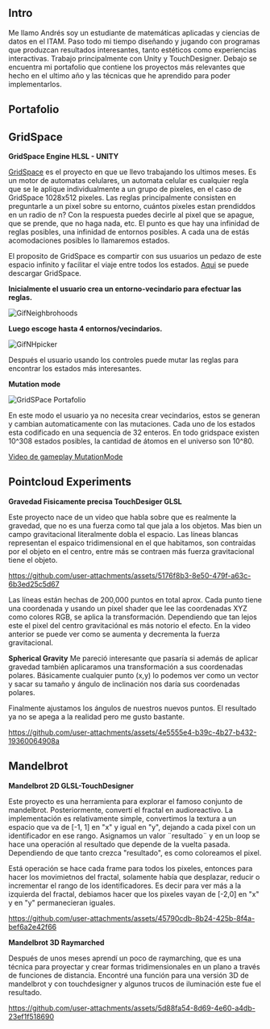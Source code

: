 ## Intro

Me llamo Andrés soy un estudiante de matemáticas aplicadas y ciencias de datos en el ITAM. Paso todo mi tiempo diseñando y jugando con programas que produzcan resultados interesantes, tanto estéticos como experiencias interactivas. Trabajo principalmente con Unity y TouchDesigner. Debajo se encuentra mi portafolio que contiene los proyectos más relevantes que hecho en el ultimo año y las técnicas que he aprendido para poder implementarlos.


## Portafolio 

## GridSpace 

**GridSpace Engine HLSL - UNITY** 

[GridSpace](https://github.com/andressev/GridSpacee) es el proyecto en que ue llevo trabajando los ultimos meses.  Es un motor de automatas celulares, un automata celular es cualquier regla que se le aplique individualmente a un grupo de pixeles, en el caso de GridSpace 1028x512 pixeles. Las reglas principalmente consisten en preguntarle a un pixel sobre su entorno, cuántos pixeles estan prendiddos en un radio de n? Con la respuesta puedes decirle al pixel que se apague, que se prende, que no haga nada, etc. El punto es que hay una infinidad de reglas posibles, una infinidad de entornos posibles. A cada una de estás acomodaciones posibles lo llamaremos estados. 

El proposito de GridSpace es compartir con sus usuarios un pedazo de este espacio infinito y facilitar el viaje entre todos los estados. [Aqui](https://github.com/andressev/GridSpacee) se puede descargar GridSpace. 

**Inicialmente el usuario crea un entorno-vecindario para efectuar las reglas.** 

![GifNeighbrohoods](https://github.com/user-attachments/assets/50d62360-fe90-4d12-9d1b-b9752f77f903)

**Luego escoge hasta 4 entornos/vecindarios.**

![GifNHpicker](https://github.com/user-attachments/assets/4b6dffc1-a23e-48b7-85d1-b621b58c3c62)

Después el usuario usando los controles puede mutar las reglas para encontrar los estados más interesantes.

**Mutation mode** 

![GridSPace Portafolio](https://github.com/user-attachments/assets/15eea6ea-17d4-42ae-805a-d90a68d3d044)


En este modo el usuario ya no necesita crear vecindarios, estos se generan y cambian automaticamente con las mutaciones. Cada uno de los estados esta codificado en una sequencia de 32 enteros. En todo gridspace existen 10^308 estados posibles, la cantidad de átomos en el universo son 10^80. 

[Video de gameplay MutationMode](https://www.youtube.com/watch?v=BqFUAaOdQgY)
  
## Pointcloud Experiments


**Gravedad Fisicamente precisa TouchDesiger GLSL**

Este proyecto nace de un video que habla sobre que es realmente la gravedad, que no es una fuerza como tal que jala a los objetos. Mas bien un campo gravitacional literalmente dobla el espacio. Las líneas blancas representan el espaico tridimensional en el que habitamos, son contraidas por el objeto en el centro, entre más se contraen más fuerza gravitacional tiene el objeto. 





https://github.com/user-attachments/assets/5176f8b3-8e50-479f-a63c-6b3ed25c5d67


Las líneas están hechas de 200,000 puntos en total aprox. Cada punto tiene una coordenada y usando un pixel shader que lee las coordenadas XYZ como colores RGB, se aplica la transformación. Dependiendo que tan lejos este el pixel del centro gravitaciónal es más notorio el efecto. En la video anterior se puede ver como se aumenta y decrementa la fuerza gravitacional. 




**Spherical Gravity**
Me pareció interesante que pasaría si además de aplicar gravedad también aplicaramos una transformación a sus coordenadas polares. Básicamente cualquier punto (x,y) lo podemos ver como un vector y sacar su tamaño y ángulo de inclinación nos daría sus coordenadas polares. 

Finalmente ajustamos los ángulos de nuestros nuevos puntos. El resultado ya no se apega a la realidad pero me gusto bastante.


https://github.com/user-attachments/assets/4e5555e4-b39c-4b27-b432-19360064908a


## Mandelbrot
**Mandelbrot 2D GLSL-TouchDesigner**

Este proyecto es una herramienta para explorar el famoso conjunto de mandelbrot. Posteriormente, convertí el fractal en audioreactivo. La implementación es relativamente simple, convertimos la textura a un espacio que va de [-1, 1] en "x" y igual en "y", dejando a cada pixel con un identificador en ese rango. Asignamos un valor ¨resultado¨ y en un loop se hace una operación al resultado que depende de la vuelta pasada. Dependiendo de que tanto  crezca "resultado", es como coloreamos el pixel. 

Está operación se hace cada frame para todos los pixeles, entonces para hacer los movimietnos del fractal, solamente había que desplazar, reducir o incrementar el rango de los identificadores. Es decir para ver más a la izquierda del fractal, debiamos hacer que los pixeles vayan de [-2,0] en "x" y en "y" permanecieran iguales. 

https://github.com/user-attachments/assets/45790cdb-8b24-425b-8f4a-bef6a2e42f66


**Mandelbrot 3D Raymarched**

Después de unos meses aprendí un poco de raymarching, que es una técnica para proyectar  y crear formas tridimensionales en un plano a través de funciones de distancia. Encontré una función para una versión 3D de mandelbrot y con touchdesigner y algunos trucos de iluminación este fue el resultado. 



https://github.com/user-attachments/assets/5d88fa54-8d69-4e60-a4db-23ef1f518690





